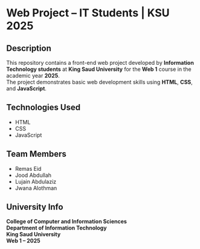 # Web Project – IT Students | KSU 2025

##  Description  
This repository contains a front-end web project developed by **Information Technology students** at **King Saud University** for the **Web 1** course in the academic year **2025**.  
The project demonstrates basic web development skills using **HTML**, **CSS**, and **JavaScript**.

## Technologies Used  
- HTML  
- CSS  
- JavaScript

##  Team Members  
- Remas Eid  
- Jood Abdullah  
- Lujain Abdulaziz  
- Jwana Alothman

## University Info  
**College of Computer and Information Sciences**  
**Department of Information Technology**  
**King Saud University**  
**Web 1 – 2025**
